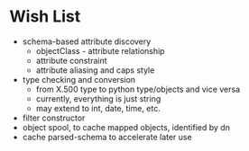 # Wish List #

  * schema-based attribute discovery
    * objectClass - attribute relationship
    * attribute constraint
    * attribute aliasing and caps style
  * type checking and conversion
    * from X.500 type to python type/objects and vice versa
    * currently, everything is just string
    * may extend to int, date, time, etc.
  * filter constructor
  * object spool, to cache mapped objects, identified by dn
  * cache parsed-schema to accelerate later use
